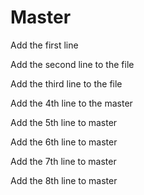 # Master

Add the first line

Add the second line to the file

Add the third line to the file

Add the 4th line to the master

Add the 5th line to master

Add the 6th line to master

Add the 7th line to master

Add the 8th line to master
